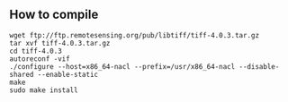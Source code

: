 How to compile
----

	wget ftp://ftp.remotesensing.org/pub/libtiff/tiff-4.0.3.tar.gz
	tar xvf tiff-4.0.3.tar.gz
	cd tiff-4.0.3
	autoreconf -vif
	./configure --host=x86_64-nacl --prefix=/usr/x86_64-nacl --disable-shared --enable-static
	make
	sudo make install

